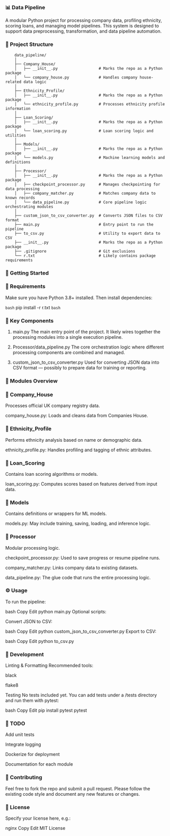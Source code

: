 ### 📊 Data Pipeline
A modular Python project for processing company data, profiling ethnicity, scoring loans, and managing model pipelines. This system is designed to support data preprocessing, transformation, and data pipeline automation.

### 📁 Project Structure
```
    data_pipeline/
    │
    ├── Company_House/
    │   ├── __init__.py                  # Marks the repo as a Python package
    │   └── company_house.py             # Handles company house-related data logic
    │
    ├── Ethnicity_Profile/
    │   ├── __init__.py                  # Marks the repo as a Python package
    │   └── ethnicity_profile.py         # Processes ethnicity profile information
    │
    ├── Loan_Scoring/
    │   ├── __init__.py                  # Marks the repo as a Python package
    │   └── loan_scoring.py              # Loan scoring logic and utilities
    │
    ├── Models/
    │   ├── __init__.py                  # Marks the repo as a Python package
    │   └── models.py                    # Machine learning models and definitions
    │
    ├── Processor/
    │   ├── __init__.py                  # Marks the repo as a Python package
    │   ├── checkpoint_processor.py      # Manages checkpointing for data processing
    │   ├── company_matcher.py           # Matches company data to known records
    │   └── data_pipeline.py             # Core pipeline logic orchestrating modules
    │
    ├── custom_json_to_csv_converter.py  # Converts JSON files to CSV format
    ├── main.py                          # Entry point to run the pipeline
    ├── to_csv.py                        # Utility to export data to CSV
    ├── __init__.py                      # Marks the repo as a Python package
    ├── .gitignore                       # Git exclusions
    └── r.txt                            # Likely contains package requirements
```

### 🚀 Getting Started

### 🔧 Requirements
Make sure you have Python 3.8+ installed. Then install dependencies:

```bash```
pip install -r r.txt
```bash```

### 🧠 Key Components

1. main.py
The main entry point of the project. It likely wires together the processing modules into a single execution pipeline.

2. Processor/data_pipeline.py
The core orchestration logic where different processing components are combined and managed.

3. custom_json_to_csv_converter.py
Used for converting JSON data into CSV format — possibly to prepare data for training or reporting.

### 🧩 Modules Overview

### 📂 Company_House
Processes official UK company registry data.

company_house.py: Loads and cleans data from Companies House.

### 📂 Ethnicity_Profile
Performs ethnicity analysis based on name or demographic data.

ethnicity_profile.py: Handles profiling and tagging of ethnic attributes.

### 📂 Loan_Scoring
Contains loan scoring algorithms or models.

loan_scoring.py: Computes scores based on features derived from input data.

### 📂 Models
Contains definitions or wrappers for ML models.

models.py: May include training, saving, loading, and inference logic.

### 📂 Processor
Modular processing logic.

checkpoint_processor.py: Used to save progress or resume pipeline runs.

company_matcher.py: Links company data to existing datasets.

data_pipeline.py: The glue code that runs the entire processing logic.

### ⚙️ Usage
To run the pipeline:

bash
Copy
Edit
python main.py
Optional scripts:

Convert JSON to CSV:

bash
Copy
Edit
python custom_json_to_csv_converter.py
Export to CSV:

bash
Copy
Edit
python to_csv.py
### 🧪 Development
Linting & Formatting
Recommended tools:

black

flake8

Testing
No tests included yet. You can add tests under a /tests directory and run them with pytest:

bash
Copy
Edit
pip install pytest
pytest
### 📌 TODO
Add unit tests

Integrate logging

Dockerize for deployment

Documentation for each module

### 🤝 Contributing
Feel free to fork the repo and submit a pull request. Please follow the existing code style and document any new features or changes.

### 📝 License
Specify your license here, e.g.:

nginx
Copy
Edit
MIT License